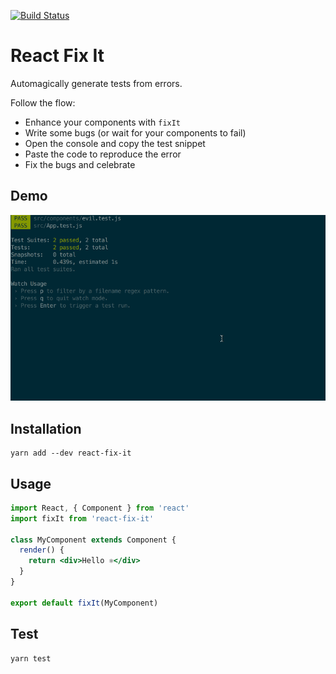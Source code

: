 [![Build Status](https://travis-ci.org/MicheleBertoli/react-fix-it.svg?branch=master)](https://travis-ci.org/MicheleBertoli/react-fix-it)

# React Fix It
Automagically generate tests from errors.

Follow the flow:

- Enhance your components with `fixIt`
- Write some bugs (or wait for your components to fail)
- Open the console and copy the test snippet
- Paste the code to reproduce the error
- Fix the bugs and celebrate

## Demo

![Demo](demo.gif)

## Installation

```
yarn add --dev react-fix-it
```

## Usage

```jsx
import React, { Component } from 'react'
import fixIt from 'react-fix-it'

class MyComponent extends Component {
  render() {
    return <div>Hello ⚛</div>
  }
}

export default fixIt(MyComponent)
```

## Test

```
yarn test
```
